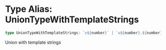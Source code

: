 # Type Alias: UnionTypeWithTemplateStrings

```ts
type UnionTypeWithTemplateStrings: `v${number}` | `v${number}.${number}` | `v${number}.${number}.${number}`;
```

Union with template strings
